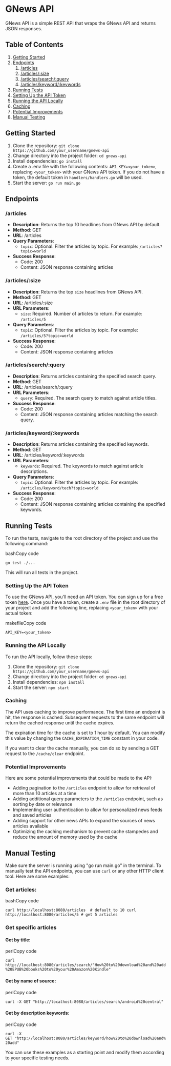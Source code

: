 # GNews API

GNews API is a simple REST API that wraps the GNews API and returns JSON responses.

## Table of Contents

1.  [Getting Started](https://github.com/syedwshah/news-api#getting-started)
2.  [Endpoints](https://github.com/syedwshah/news-api#endpoints)
    1.  [/articles](https://github.com/syedwshah/news-api#articles)
    2.  [/articles/:size](https://github.com/syedwshah/news-api#articlessize)
    3.  [/articles/search/:query](https://github.com/syedwshah/news-api#articlessearchquery)
    4.  [/articles/keyword/:keywords](https://github.com/syedwshah/news-api#articleskeywordkeywords)
3.  [Running Tests](https://github.com/syedwshah/news-api#running-tests)
4.  [Setting Up the API Token](https://github.com/syedwshah/news-api#setting-up-the-api-token)
5.  [Running the API Locally](https://github.com/syedwshah/news-api#running-the-api-locally)
6.  [Caching](https://github.com/syedwshah/news-api#caching)
7.  [Potential Improvements](https://github.com/syedwshah/news-api#potential-improvements)
8.  [Manual Testing](https://github.com/syedwshah/news-api#manual-testing)

## Getting Started

1.  Clone the repository: `git clone https://github.com/your_username/gnews-api`
2.  Change directory into the project folder: `cd gnews-api`
3.  Install dependencies: `go install`
4.  Create a .env file with the following contents: `API_KEY=<your_token>`, replacing `<your_token>` with your GNews API token. If you do not have a token, the default token in `handlers/handlers.go` will be used.
5.  Start the server: `go run main.go`

## Endpoints

### /articles

- **Description**: Returns the top 10 headlines from GNews API by default.
- **Method**: GET
- **URL**: /articles
- **Query Parameters**:
  - `topic`: Optional. Filter the articles by topic. For example: `/articles?topic=world`
- **Success Response**:
  - Code: 200
  - Content: JSON response containing articles

### /articles/:size

- **Description**: Returns the top `size` headlines from GNews API.
- **Method**: GET
- **URL**: /articles/:size
- **URL Parameters**:
  - `size`: Required. Number of articles to return. For example: `/articles/5`
- **Query Parameters**:
  - `topic`: Optional. Filter the articles by topic. For example: `/articles/5?topic=world`
- **Success Response**:
  - Code: 200
  - Content: JSON response containing articles

### /articles/search/:query

- **Description**: Returns articles containing the specified search query.
- **Method**: GET
- **URL**: /articles/search/:query
- **URL Parameters**:
  - `query`: Required. The search query to match against article titles.
- **Success Response**:
  - Code: 200
  - Content: JSON response containing articles matching the search query.

### /articles/keyword/:keywords

- **Description**: Returns articles containing the specified keywords.
- **Method**: GET
- **URL**: /articles/keyword/:keywords
- **URL Parameters**:
  - `keywords`: Required. The keywords to match against article descriptions.
- **Query Parameters**:
  - `topic`: Optional. Filter the articles by topic. For example: `/articles/keyword/tech?topic=world`
- **Success Response**:
  - Code: 200
  - Content: JSON response containing articles containing the specified keywords.

## Running Tests

To run the tests, navigate to the root directory of the project and use the following command:

bashCopy code

`go test ./...`

This will run all tests in the project.

### Setting Up the API Token

To use the GNews API, you'll need an API token. You can sign up for a free token [here](https://gnews.io/signup). Once you have a token, create a `.env` file in the root directory of your project and add the following line, replacing `<your_token>` with your actual token:

makefileCopy code

`API_KEY=<your_token>`

### Running the API Locally

To run the API locally, follow these steps:

1.  Clone the repository: `git clone https://github.com/your_username/gnews-api`
2.  Change directory into the project folder: `cd gnews-api`
3.  Install dependencies: `npm install`
4.  Start the server: `npm start`

### Caching

The API uses caching to improve performance. The first time an endpoint is hit, the response is cached. Subsequent requests to the same endpoint will return the cached response until the cache expires.

The expiration time for the cache is set to 1 hour by default. You can modify this value by changing the `CACHE_EXPIRATION_TIME` constant in your code.

If you want to clear the cache manually, you can do so by sending a GET request to the `/cache/clear` endpoint.

### Potential Improvements

Here are some potential improvements that could be made to the API:

- Adding pagination to the `/articles` endpoint to allow for retrieval of more than 10 articles at a time
- Adding additional query parameters to the `/articles` endpoint, such as sorting by date or relevance
- Implementing user authentication to allow for personalized news feeds and saved articles
- Adding support for other news APIs to expand the sources of news articles available
- Optimizing the caching mechanism to prevent cache stampedes and reduce the amount of memory used by the cache

## Manual Testing

Make sure the server is running using "go run main.go" in the terminal. To manually test the API endpoints, you can use `curl` or any other HTTP client tool. Here are some examples:

### Get articles:

bashCopy code

`curl http://localhost:8080/articles  # default to 10 curl http://localhost:8080/articles/5 # get 5 articles`

### Get specific articles

#### Get by title:

perlCopy code

`curl http://localhost:8080/articles/search/"How%20to%20download%20and%20add%20EPUB%20books%20to%20your%20Amazon%20Kindle"`

#### Get by name of source:

perlCopy code

`curl -X GET "http://localhost:8080/articles/search/android%20central"`

#### Get by description keywords:

perlCopy code

`curl -X GET "http://localhost:8080/articles/keyword/how%20to%20download%20and%20add"`

You can use these examples as a starting point and modify them according to your specific testing needs.
